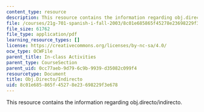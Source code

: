 ```yaml
---
content_type: resource
description: This resource contains the information regarding obj.directo/indirecto.
file: /courses/21g-701-spanish-i-fall-2003/8c01e685865f45278e23698229f3e678_MIT21G_701F03_16objdi.pdf
file_size: 61762
file_type: application/pdf
learning_resource_types: []
license: https://creativecommons.org/licenses/by-nc-sa/4.0/
ocw_type: OCWFile
parent_title: In-class Activities
parent_type: CourseSection
parent_uid: 0cc77aeb-9d79-6c9b-9939-d35082c099f4
resourcetype: Document
title: Obj.Directo/Indirecto
uid: 8c01e685-865f-4527-8e23-698229f3e678
---
```

This resource contains the information regarding obj.directo/indirecto.